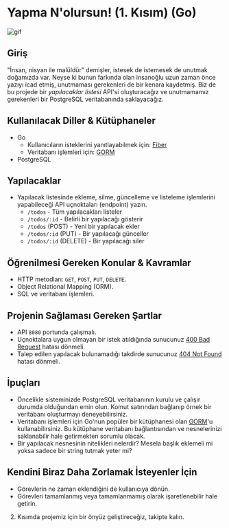 # Yapma N'olursun! (1. Kısım) (Go)

![gif](https://media.giphy.com/media/3o7WIE14z2d66BJWJa/giphy.gif)

## Giriş

"İnsan, nisyan ile malüldür" demişler, istesek de istemesek de unutmak doğamızda var. Neyse ki bunun farkında olan insanoğlu uzun zaman önce yazıyı icad etmiş, unutmaması gerekenleri de bir kenara kaydetmiş.
Biz de bu projede bir _yapılacaklar listesi_ API'si oluşturacağız ve unutmamamız gerekenleri bir PostgreSQL veritabanında saklayacağız.

## Kullanılacak Diller & Kütüphaneler

- Go
  - Kullanıcıların isteklerini yanıtlayabilmek için: [Fiber](https://gofiber.io/)
  - Veritabanı işlemleri için: [GORM](https://gorm.io/)
- PostgreSQL

## Yapılacaklar

- Yapılacak listesinde ekleme, silme, güncelleme ve listeleme işlemlerini yapabileceği API uçnoktaları (endpoint) yazın.
  - `/todos` - Tüm yapılacakları listeler
  - `/todos/:id` - Belirli bir yapılacağı gösterir
  - `/todos` (POST) - Yeni bir yapılacak ekler
  - `/todos/:id` (PUT) - Bir yapılacağı günceller
  - `/todos/:id` (DELETE) - Bir yapılacağı siler

## Öğrenilmesi Gereken Konular & Kavramlar

- HTTP metodları: `GET`, `POST`, `PUT`, `DELETE`.
- Object Relational Mapping (ORM).
- SQL ve veritabanı işlemleri.

## Projenin Sağlaması Gereken Şartlar

- API `8080` portunda çalışmalı.
- Uçnoktalara uygun olmayan bir istek atıldığında sunucunuz [400 Bad Request](https://developer.mozilla.org/en-US/docs/Web/HTTP/Status/400) hatası dönmeli.
- Talep edilen yapılacak bulunamadığı takdirde sunucunuz [404 Not Found](https://developer.mozilla.org/en-US/docs/Web/HTTP/Status/404) hatası dönmeli.

## İpuçları

- Öncelikle sisteminizde PostgreSQL veritabanının kurulu ve çalışır durumda olduğundan emin olun. Komut satırından bağlanıp örnek bir veritabanı oluşturmayı deneyebilirsiniz.
- Veritabanı işlemleri için Go'nun popüler bir kütüphanesi olan [GORM](https://gorm.io/docs/connecting_to_the_database.html)'u kullanabilirsiniz. Bu kütüphane veritabanı bağlantısından ve nesnelerinizi saklanabilir hale getirmekten sorumlu olacak.
- Bir yapılacak nesnesinin nitelikleri nelerdir? Mesela başlık eklemeli mi yoksa sadece bir string tutmak yeter mi?

## Kendini Biraz Daha Zorlamak İsteyenler İçin

- Görevlerin ne zaman eklendiğini de kullanıcıya dönün.
- Görevleri tamamlanmış veya tamamlanmamış olarak işaretlenebilir hale getirin.

2. Kısımda projemiz için bir önyüz geliştireceğiz, takipte kalın.
